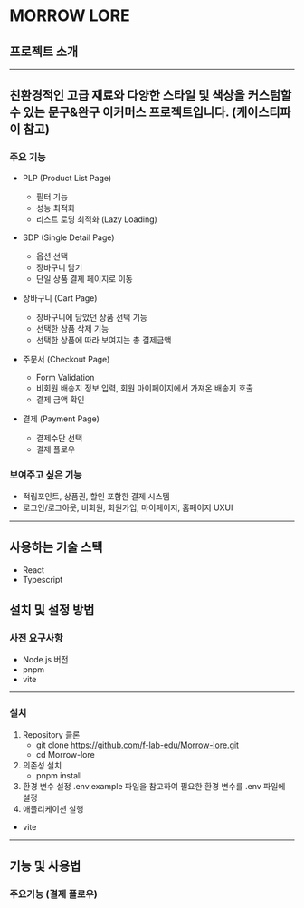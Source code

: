 # MORROW LORE
## 프로젝트 소개
---
친환경적인 고급 재료와 다양한 스타일 및 색상을 커스텀할 수 있는 문구&완구 이커머스 프로젝트입니다. (케이스티파이 참고)
---
### 주요 기능
- PLP (Product List Page)
  - 필터 기능
  - 성능 최적화
  - 리스트 로딩 최적화 (Lazy Loading)

- SDP (Single Detail Page)
  - 옵션 선택
  - 장바구니 담기
  - 단일 상품 결제 페이지로 이동

- 장바구니 (Cart Page)
  - 장바구니에 담았던 상품 선택 기능
  - 선택한 상품 삭제 기능
  - 선택한 상품에 따라 보여지는 총 결제금액

- 주문서 (Checkout Page)
  - Form Validation
  - 비회원 배송지 정보 입력, 회원 마이페이지에서 가져온 배송지 호출
  - 결제 금액 확인
 
- 결제 (Payment Page)
  - 결제수단 선택
  - 결제 플로우

### 보여주고 싶은 기능
- 적립포인트, 상품권, 할인 포함한 결제 시스템
- 로그인/로그아웃, 비회원, 회원가입, 마이페이지, 홈페이지 UXUI
---
## 사용하는 기술 스택
- React
- Typescript

## 설치 및 설정 방법
### 사전 요구사항
- Node.js 버전
- pnpm
- vite
---

### 설치
1. Repository 클론
   - git clone https://github.com/f-lab-edu/Morrow-lore.git
   - cd Morrow-lore
2. 의존성 설치
   - pnpm install
3. 환경 변수 설정
.env.example 파일을 참고하여 필요한 환경 변수를 .env 파일에 설정
4. 애플리케이션 실행
  - vite 
---

## 기능 및 사용법
### 주요기능 (결제 플로우)
